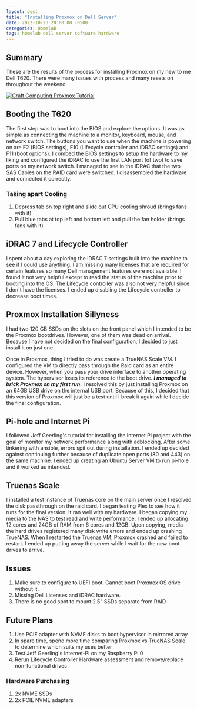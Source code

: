 ```yaml
---
layout: post
title: "Installing Proxmox on Dell Server"
date: 2022-10-23 20:00:00 -0500
categories: Homelab
tags: homelab dell server software hardware
---
```


## Summary

These are the results of the process for installing Proxmox on my new to me Dell T620. There were many issues with process and many resets on throughout the weekend.

[![Craft Computing Proxmox Tutorial](https://img.youtube.com/vi/azORbxrItOo/0.jpg)](https://www.youtube.com/watch?v=azORbxrItOo "Craft Computing")

## Booting the T620

The first step was to boot into the BIOS and explore the options. It was as simple as connecting the machine to a monitor, keyboard, mouse, and network switch. The buttons you want to use when the machine is powering on are F2 (BIOS settings), F10 (Lifecycle controller and iDRAC settings) and F11 (boot options). I combed the BIOS settings to setup the hardware to my liking and configured the iDRAC to use the first LAN port (of two) to save ports on my network switch. I managed to see in the iDRAC that the two SAS Cables on the RAID card were switched. I disassembled the hardware and connected it correctly.

### Taking apart Cooling

1. Depress tab on top right and slide out CPU cooling shroud (brings fans with it)
2. Pull blue tabs at top left and bottom left and pull the fan holder (brings fans with it)

## iDRAC 7 and Lifecycle Controller

I spent about a day exploring the iDRAC 7 settings built into the machine to see if I could use anything. I am missing many licenses that are required for certain features so many Dell management features were not available. I found it not very helpful except to read the status of the machine prior to booting into the OS. The Lifecycle controller was also not very helpful since I don't have the licenses. I ended up disabling the Lifecycle controller to decrease boot times.

## Proxmox Installation Sillyness

I had two 120 GB SSDs on the slots on the front panel which I intended to be the Proxmox bootdrives. However, one of them was dead on arrival. Because I have not decided on the final configuration, I decided to just install it on just one.

Once in Proxmox, thing I tried to do was create a TrueNAS Scale VM. I configured the VM to directly pass through the Raid card as an entire device. However, when you pass your drive interface to another operating system. The hypervisor loses its reference to the boot drive. _**I managed to brick Proxmox on my first run.**_ I resolved this by just installing Proxmox on an 64GB USB drive on the internal USB port. Because of this, I decided that this version of Proxmox will just be a test until I break it again while I decide the final configuration.

## Pi-hole and Internet Pi

I followed Jeff Geerling's tutorial for installing the Internet Pi project with the goal of monitor my network performance along with adblocking. After some tinkering with ansible, errors spit out during installation. I ended up decided against continuing further because of duplicate open ports (80 and 443) on the same machine. I ended up creating an Ubuntu Server VM to run pi-hole and it worked as intended.

## Truenas Scale

I installed a test instance of Truenas core on the main server once I resolved the disk passthrough on the raid card. I began testing Plex to see how it runs for the final version. It ran well with my hardware. I began copying my media to the NAS to test read and write performance. I ended up allocating 12 cores and 24GB of RAM from 6 cores and 12GB. Upon copying, media the hard drives registered many disk write errors and ended up crashing TrueNAS. When I restarted the Truenas VM, Proxmox crashed and failed to restart. I ended up putting away the server while I wait for the new boot drives to arrive.

## Issues

1. Make sure to configure to UEFI boot. Cannot boot Proxmox OS drive without it.
2. Missing Dell Licenses and iDRAC hardware.
3. There is no good spot to mount 2.5" SSDs separate from RAID

## Future Plans

1. Use PCIE adapter with NVME disks to boot hypervisor in mirrored array
2. In spare time, spend more time comparing Proxmox vs TrueNAS Scale to determine which suits my uses better
3. Test Jeff Geerling's Internet-Pi on my Raspberry Pi 0
4. Rerun Lifecycle Controller Hardware assessment and remove/replace non-functional drives

### Hardware Purchasing

1. 2x NVME SSDs
2. 2x PCIE NVME adapters
